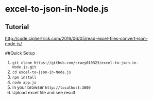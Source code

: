 # excel-to-json-in-Node.js

## Tutorial 
http://code.ciphertrick.com/2016/06/05/read-excel-files-convert-json-node-js/

##Quick Setup

1) `git clone https://github.com/crazy010323/excel-to-json-in-Node.js.git` <br>
2) `cd excel-to-json-in-Node.js` <br>
3) `npm install` <br>
4) `node app.js` <br>
5) In your browser `http://localhost:3000` <br>
6) Upload excel file and see result <br>
